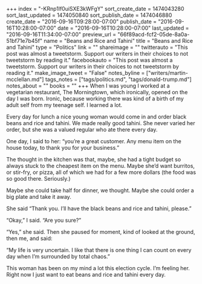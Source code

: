 +++
index = "-KRnp1lf0uiSXE3kWFgY"
sort_create_date = 1474043280
sort_last_updated = 1474050840
sort_publish_date = 1474046880
create_date = "2016-09-16T09:28:00-07:00"
publish_date = "2016-09-16T10:28:00-07:00"
date = "2016-09-16T10:28:00-07:00"
last_updated = "2016-09-16T11:34:00-07:00"
preview_url = "66f89acd-fcf2-05de-8a0a-51bf71e7b45f"
name = "Beans and Rice and Tahini"
title = "Beans and Rice and Tahini"
type = "Politics"
link = ""
shareimage = ""
twitterauto = "This post was almost a tweetstorm. Support our writers in their choices to not tweetstorm by reading it."
facebookauto = "This post was almost a tweetstorm. Support our writers in their choices to not tweetstorm by reading  it."
make_image_tweet = "False"
notes_byline = ["writers/martin-mcclellan.md"]
tags_notes = ["tags/politics.md", "tags/donald-trump.md"]
notes_about = ""
books = ""
+++
When I was young I worked at a vegetarian restaurant, The Morningtown, which ironically, opened on the day I was born. Ironic, because working there was kind of a birth of my adult self from my teenage self. I learned a lot.

Every day for lunch a nice young woman would come in and order black beans and rice and tahini. We made really good tahini. She never varied her order, but she was a valued regular who ate there every day. 

One day, I said to her: “you’re a great customer. Any menu item on the house today, to thank you for your business.”

The thought in the kitchen was that, maybe, she had a tight budget so always stuck to the cheapest item on the menu. Maybe she’d want burritos, or stir-fry, or pizza, all of which we had for a few more dollars (the food was so good there. Seriously.)

Maybe she could take half for dinner, we thought. Maybe she could order a big plate and take it away. 

She said “Thank you. I’ll have the black beans and rice and tahini, please.”

“Okay,” I said. “Are you sure?” 

“Yes,” she said. Then she paused for moment, kind of looked at the ground, then me, and said: 

“My life is very uncertain. I like that there is one thing I can count on every day when I’m surrounded by total chaos.”

This woman has been on my mind a lot this election cycle. I’m feeling her. Right now I just want to eat beans and rice and tahini every day.